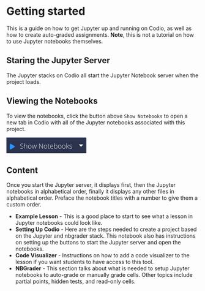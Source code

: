 # Getting started
This is a guide on how to get Jupyter up and running on Codio, as well as how to create auto-graded assignments. **Note**, this is not a tutorial on how to use Jupyter notebooks themselves.

## Staring the Jupyter Server
The Jupyter stacks on Codio all start the Jupyter Notebook server when the project loads.

## Viewing the Notebooks
To view the notebooks, click the button above `Show Notebooks` to open a new tab in Codio with all of the Jupyter notebooks associated with this project.

![Show Notebooks](img/show-notebooks.png)

## Content

Once you start the Jupyter server, it displays first, then the Jupyter notebooks in alphabetical order, finally it displays any other files in alphabetical order. Preface the notebook titles with a number to give them a custom order.

- **Example Lesson** - This is a good place to start to see what a lesson in Jupyter notebooks could look like.
- **Setting Up Codio** - Here are the steps needed to create a project based on the Jupyter and nbgrader stack. This notebook also has instructions on setting up the buttons to start the Jupyter server and open the notebooks.
- **Code Visualizer** - Instructions on how to add a code visualizer to the lesson if you want students to have access to this tool.
- **NBGrader** - This section talks about what is needed to setup Jupyter notebooks to auto-grade or manually grade cells. Other topics include partial points, hidden tests, and read-only cells.